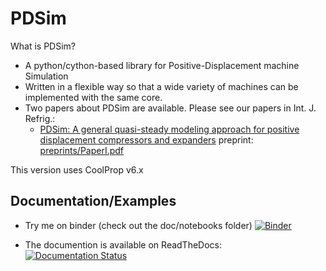 # PDSim

What is PDSim?

* A python/cython-based library for Positive-Displacement machine Simulation
* Written in a flexible way so that a wide variety of machines can be implemented with the same core. 
* Two papers about PDSim are available. Please see our papers in Int. J. Refrig.:
    * [PDSim: A general quasi-steady modeling approach for positive displacement compressors and expanders](https://doi.org/10.1016/j.ijrefrig.2019.09.002) preprint: [preprints/PaperI.pdf](doc/papers/PaperI.pdf)

This version uses CoolProp v6.x

## Documentation/Examples

* Try me on binder (check out the doc/notebooks folder) [![Binder](https://mybinder.org/badge.svg)](https://mybinder.org/v2/gh/ibell/pdsim/41ff024a6f88f5a27db6fa3598e57e588942998b)

* The documention is available on ReadTheDocs: [![Documentation Status](https://readthedocs.org/projects/pdsim/badge/?version=latest)](http://pdsim.readthedocs.io/en/latest/?badge=latest)